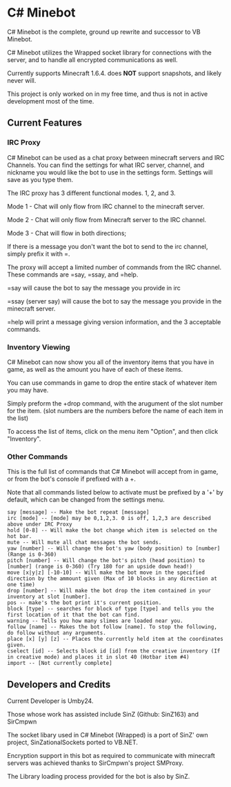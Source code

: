# C# Minebot

C# Minebot is the complete, ground up rewrite and successor to VB Minebot. 

C# Minebot utilizes the Wrapped socket library for connections with the server, and to handle all 
encrypted communications as well.

Currently supports Minecraft 1.6.4. does **NOT** support snapshots, and likely never will.

This project is only worked on in my free time, and thus is not in active development most of the time.

## Current Features

### IRC Proxy

C# Minebot can be used as a chat proxy between minecraft servers and IRC Channels. You can find the settings for what IRC server,
channel, and nickname you would like the bot to use in the settings form. Settings will save as you type them.

The IRC proxy has 3 different functional modes. 1, 2, and 3.

Mode 1 - Chat will only flow from IRC channel to the minecraft server.

Mode 2 - Chat will only flow from Minecraft server to the IRC channel.

Mode 3 - Chat will flow in both directions;

If there is a message you don't want the bot to send to the irc channel, simply prefix it with =.

The proxy will accept a limited number of commands from the IRC channel. These commands are =say, =ssay, and =help.

=say will cause the bot to say the message you provide in irc

=ssay (server say) will cause the bot to say the message you provide in the minecraft server.

=help will print a message giving version information, and the 3 acceptable commands.


### Inventory Viewing

C# Minebot can now show you all of the inventory items that you have in game, as well as the amount you have of each of these items.

You can use commands in game to drop the entire stack of whatever item you may have. 

Simply preform the +drop command, with the arugument of the slot number for the item. (slot numbers are the numbers before the name of each item in the list)

To access the list of items, click on the menu item "Option", and then click "Inventory".

### Other Commands

This is the full list of commands that C# Minebot will accept from in game, or from the bot's console if prefixed with a +.

Note that all commands listed below to activate must be prefixed by a '+' by default, which can be changed from the settings menu.

	say [message] -- Make the bot repeat [message]
	irc [mode] -- [mode] may be 0,1,2,3. 0 is off, 1,2,3 are described above under IRC Proxy
	hold [0-8] -- Will make the bot change which item is selected on the hot bar.
	mute -- Will mute all chat messages the bot sends.
	yaw [number] -- Will change the bot's yaw (body position) to [number] (Range is 0-360)
	pitch [number] -- Will change the bot's pitch (head position) to [number] (range is 0-360) (Try 180 for an upside down head!)
	move [x|y|z] [-10-10] -- Will make the bot move in the specified direction by the ammount given (Max of 10 blocks in any direction at one time)
	drop [number] -- Will make the bot drop the item contained in your inventory at slot [number].
	pos -- make's the bot print it's current position.
    block [type] -- searches for block of type [type] and tells you the first location of it that the bot can find.
	warning -- Tells you how many slimes are loaded near you.
	follow [name] -- Makes the bot follow [name]. To stop the following, do follow without any arguments.
	place [x] [y] [z] -- Places the currently held item at the coordinates given.
	cselect [id] -- Selects block id [id] from the creative inventory (If in creative mode) and places it in slot 40 (Hotbar item #4)
	import -- [Not currently complete]


## Developers and Credits

Current Developer is Umby24.

Those whose work has assisted include SinZ (Github: SinZ163) and SirCmpwn

The socket libary used in C# Minebot (Wrapped) is a port of SinZ' own project, SinZationalSockets ported to VB.NET.

Encryption support in this bot as required to communicate with minecraft servers was achieved thanks to SirCmpwn's project SMProxy.

The Library loading process provided for the bot is also by SinZ.
